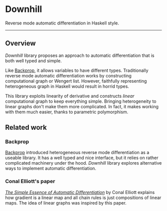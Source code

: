 # Downhill

Reverse mode automatic differentiation in Haskell style.

---

## Overview

*Downhill* library proposes an approach to automatic differentiation
that is both well typed and simple.

Like [Backprop](https://backprop.jle.im/), it allows variables
to have different types.
Traditionally reverse mode automatic differentiation
works by constructing computational graph or Wengert list.
However, faithfully representing heterogeneous
graph in Haskell would result in horrid types.

This library exploits linearity of derivative and constructs *linear*
computational graph to keep everything simple. Bringing heterogeneity
to linear graphs don't make them more complicated. In fact, it makes
working with them much easier, thanks to parametric polymorphism.

## Related work

### Backprop

[Backprop](https://backprop.jle.im/) introduced heterogeneous
reverse mode differentiation as a useable library. It has a
well typed and nice interface, but it relies on rather complicated
machinery under the hood. *Downhill* library explores alternative ways
to implement automatic differentiation.

### Conal Elliott's paper

[*The Simple Essence of Automatic Differentiation*](http://conal.net/papers/essence-of-ad/)
by Conal Elliott
explains how gradient is a linear map and all chain rules is just
compositions of linear maps. The idea of linear graphs was inspired
by this paper.
